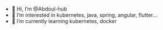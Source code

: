 - 👋 Hi, I’m @Abdoul-hub
- 👀 I’m interested in kubernetes, java, spring, angular, flutter...
- 🌱 I’m currently learning kubernetes, docker

<!---
Abdoul-hub/Abdoul-hub is a ✨ special ✨ repository because its `README.md` (this file) appears on your GitHub profile.
You can click the Preview link to take a look at your changes.
--->
